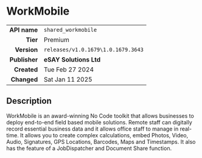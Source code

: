 # WorkMobile
| | |
|-:|-|
|**API name**|`shared_workmobile`|
|**Tier**|Premium|
|**Version**|`releases/v1.0.1679\1.0.1679.3643`|
|**Publisher**|**eSAY Solutions Ltd**|
|**Created**|Tue Feb 27 2024|
|**Changed**|Sat Jan 11 2025|

## Description
WorkMobile is an award-winning No Code toolkit that allows businesses to deploy end-to-end field based mobile solutions.  Remote staff can digitally record essential business data and it allows office staff to manage in real-time. It allows you to create complex calculations, embed Photos, Video, Audio, Signatures, GPS Locations, Barcodes, Maps and Timestamps. It also has the feature of a JobDispatcher and Document Share function.
